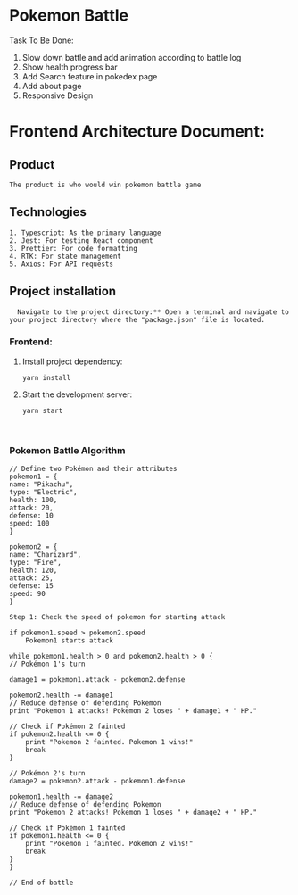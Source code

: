 # Pokemon Battle
Task To Be Done:
<br/>
   1. Slow down battle and add animation according to battle log
   2. Show health progress bar
   3. Add Search feature in pokedex page
   4. Add about page
   5.  Responsive Design

# Frontend Architecture Document:

## Product

    The product is who would win pokemon battle game 

## Technologies

    1. Typescript: As the primary language
    2. Jest: For testing React component
    3. Prettier: For code formatting
    4. RTK: For state management
    5. Axios: For API requests
    


## Project installation

      Navigate to the project directory:** Open a terminal and navigate to your project directory where the "package.json" file is located.

### Frontend:

1.  Install project dependency:

        yarn install

2.  Start the development server:

        yarn start

<br>

### Pokemon Battle Algorithm

    // Define two Pokémon and their attributes
    pokemon1 = {
    name: "Pikachu",
    type: "Electric",
    health: 100,
    attack: 20,
    defense: 10
    speed: 100
    }

    pokemon2 = {
    name: "Charizard",
    type: "Fire",
    health: 120,
    attack: 25,
    defense: 15
    speed: 90
    }

    Step 1: Check the speed of pokemon for starting attack

    if pokemon1.speed > pokemon2.speed 
        Pokemon1 starts attack

    while pokemon1.health > 0 and pokemon2.health > 0 {
    // Pokémon 1's turn

    damage1 = pokemon1.attack - pokemon2.defense
  
    pokemon2.health -= damage1
    // Reduce defense of defending Pokemon
    print "Pokemon 1 attacks! Pokemon 2 loses " + damage1 + " HP."

    // Check if Pokémon 2 fainted
    if pokemon2.health <= 0 {
        print "Pokemon 2 fainted. Pokemon 1 wins!"
        break
    }

    // Pokémon 2's turn
    damage2 = pokemon2.attack - pokemon1.defense

    pokemon1.health -= damage2
    // Reduce defense of defending Pokemon
    print "Pokemon 2 attacks! Pokemon 1 loses " + damage2 + " HP."

    // Check if Pokémon 1 fainted
    if pokemon1.health <= 0 {
        print "Pokemon 1 fainted. Pokemon 2 wins!"
        break
    }
    }

    // End of battle
